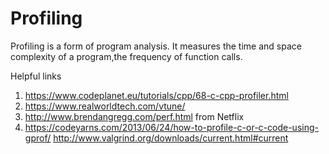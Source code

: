 # Profiling
Profiling is a form of program analysis. It measures the time and space complexity of a program,the frequency of function calls.

Helpful links
1. https://www.codeplanet.eu/tutorials/cpp/68-c-cpp-profiler.html
2. https://www.realworldtech.com/vtune/
3. http://www.brendangregg.com/perf.html from Netflix
4. https://codeyarns.com/2013/06/24/how-to-profile-c-or-c-code-using-gprof/
http://www.valgrind.org/downloads/current.html#current
